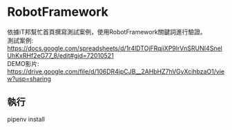 # RobotFramework
依據iT邦幫忙首頁撰寫測試案例，使用RobotFramework關鍵詞進行驗證。<br>
測試案例:<br>
https://docs.google.com/spreadsheets/d/1r4lDTOjFRqjiXP9lrVnSRUNI4SnelUhKxRHf2eG77_8/edit#gid=72010521<br>
DEMO影片:<br>
https://drive.google.com/file/d/106DR4jpCJB__2AHbHZ7hVGyXcihbzaO1/view?usp=sharing
## 執行
pipenv install
